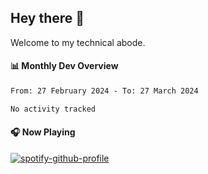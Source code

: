 ## Hey there 👋

Welcome to my technical abode.

#### 📊 Monthly Dev Overview
<!--START_SECTION:waka-->

```txt
From: 27 February 2024 - To: 27 March 2024

No activity tracked
```

<!--END_SECTION:waka-->

#### 🎧 Now Playing

[![spotify-github-profile](https://spotify-github-profile.vercel.app/api/view?uid=james2mid&cover_image=true&theme=natemoo-re)](https://open.spotify.com/user/james2mid?si=2b3baf2b09cb499e)
